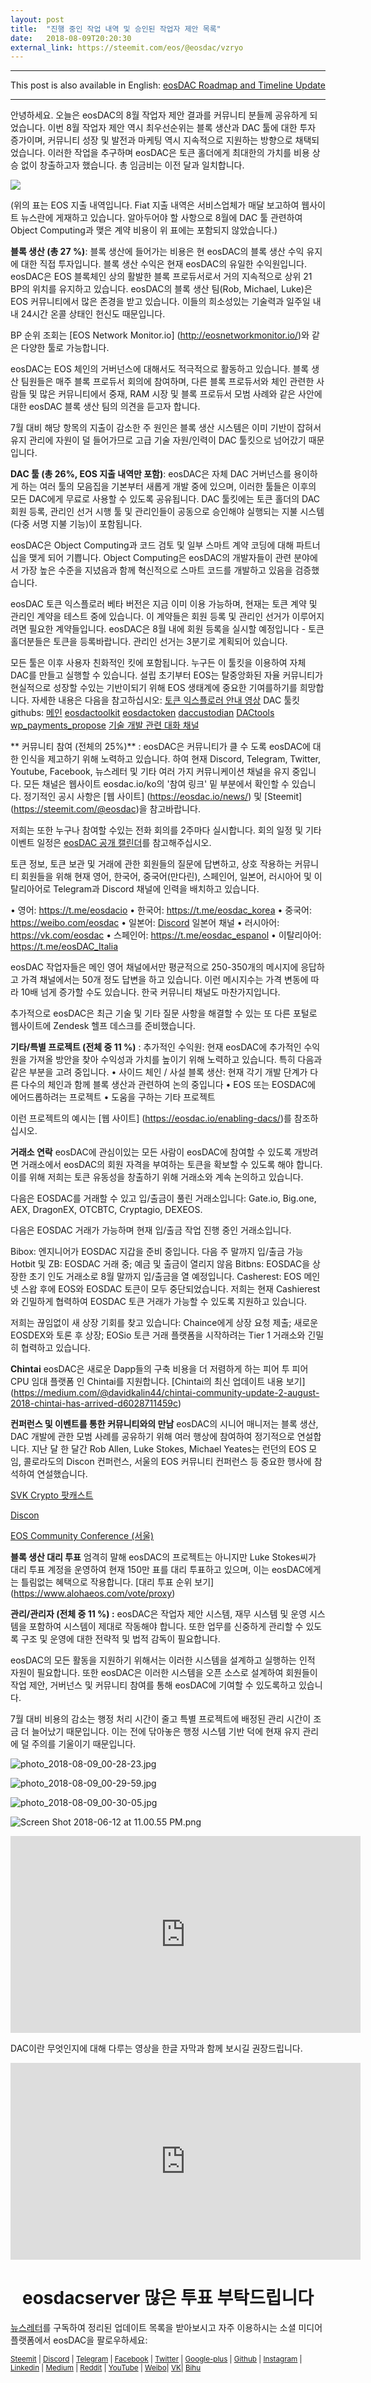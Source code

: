 ```yaml
---
layout: post
title:  "진행 중인 작업 내역 및 승인된 작업자 제안 목록"
date:   2018-08-09T20:20:30
external_link: https://steemit.com/eos/@eosdac/vzryo
---
```

-----

This post is also available in English: <a href="https://steemit.com/eos/@eosdac/eosdac-announces-approved-worker-proposals-for-august">eosDAC Roadmap and Timeline Update</a>

-----
안녕하세요. 오늘은 eosDAC의 8월 작업자 제안 결과를 커뮤니티 분들께 공유하게 되었습니다. 이번 8월 작업자 제안 역시 최우선순위는 블록 생산과 DAC 툴에 대한 투자 증가이며, 커뮤니티 성장 및 발전과 마케팅 역시 지속적으로 지원하는 방향으로 채택되었습니다. 이러한 작업을 추구하며 eosDAC은 토큰 홀더에게 최대한의 가치를 비용 상승 없이 창출하고자 했습니다. 총 임금비는 이전 달과 일치합니다.

 ![](https://cdn.steemitimages.com/DQmYMhtCday6GE3KRGmCk75JkTjbspo9oXp9sEgPc6RvJWy/image.png)

(위의 표는 EOS 지출 내역입니다. Fiat 지출 내역은 서비스업체가 매달 보고하여 웹사이트 뉴스란에 게재하고 있습니다. 알아두어야 할 사항으로 8월에 DAC 툴 관련하여 Object Computing과 맺은 계약 비용이 위 표에는 포함되지 않았습니다.)


**블록 생산 (총 27 %)**: 블록 생산에 들어가는 비용은 현 eosDAC의 블록 생산 수익 유지에 대한 직접 투자입니다. 블록 생산 수익은 현재 eosDAC의 유일한 수익원입니다. eosDAC은 EOS 블록체인 상의 활발한 블록 프로듀서로서 거의 지속적으로 상위 21 BP의 위치를 유지하고 있습니다. eosDAC의 블록 생산 팀(Rob, Michael, Luke)은 EOS 커뮤니티에서 많은 존경을 받고 있습니다. 이들의 희소성있는 기술력과 일주일 내내 24시간 온콜 상태인 헌신도 때문입니다.

BP 순위 조회는 [EOS Network Monitor.io] (http://eosnetworkmonitor.io/)와 같은 다양한 툴로 가능합니다.

eosDAC는 EOS 체인의 거버넌스에 대해서도 적극적으로 활동하고 있습니다. 블록 생산 팀원들은 매주 블록 프로듀서 회의에 참여하며, 다른 블록 프로듀서와 체인 관련한 사람들 및 많은 커뮤니티에서 중재, RAM 시장 및 블록 프로듀서 모범 사례와 같은 사안에 대한 eosDAC 블록 생산 팀의 의견을 듣고자 합니다. 

7월 대비 해당 항목의 지출이 감소한 주 원인은 블록 생산 시스템은 이미 기반이 잡혀서 유지 관리에 자원이 덜 들어가므로 고급 기술 자원/인력이 DAC 툴킷으로 넘어갔기 때문입니다.

**DAC 툴 (총 26%, EOS 지출 내역만 포함)**: eosDAC은 자체 DAC 거버넌스를 용이하게 하는 여러 툴의 모음집을 기본부터 새롭게 개발 중에 있으며, 이러한 툴들은 이후의 모든 DAC에게 무료로 사용할 수 있도록 공유됩니다. DAC 툴킷에는 토큰 홀더의 DAC 회원 등록, 관리인 선거 시행 툴 및 관리인들이 공동으로 승인해야 실행되는 지불 시스템 (다중 서명  지불 기능)이 포함됩니다.

eosDAC은 Object Computing과 코드 검토 및 일부 스마트 계약 코딩에 대해 파트너십을 맺게 되어 기쁩니다. Object Computing은 eosDAC의 개발자들이 관련 분야에서 가장 높은 수준을 지녔음과 함께 혁신적으로 스마트 코드를 개발하고 있음을 검증했습니다.

eosDAC 토큰 익스플로러 베타 버전은 지금 이미 이용 가능하며, 현재는 토큰 계약 및 관리인 계약을 테스트 중에 있습니다. 이 계약들은 회원 등록 및 관리인 선거가 이루어지려면 필요한 계약들입니다. eosDAC은 8월 내에 회원 등록을 실시할 예정입니다 - 토큰 홀더분들은 토큰을 등록바랍니다. 관리인 선거는 3분기로 계획되어 있습니다.

모든 툴은 이후 사용자 친화적인 킷에 포함됩니다. 누구든 이 툴킷을 이용하여 자체 DAC를 만들고 실행할 수 있습니다. 설립 초기부터 EOS는 탈중앙화된 자율 커뮤니티가 현실적으로 성장할 수있는 기반이되기 위해 EOS 생태계에 중요한 기여를하기를 희망합니다.
자세한 내용은 다음을 참고하십시오:
[토큰 익스플로러 안내 영상](https://www.youtube.com/watch?v=B_dM9lkQfNY)
DAC 툴킷 githubs: [메인](https://github.com/eosdac)
[eosdactoolkit](https://github.com/eosdac/eosdactoolkit/commits/master)
[eosdactoken](https://github.com/eosdac/eosdactoken/commits/master)
[daccustodian](https://github.com/eosdac/daccustodian/commits/master)
[DACtools](https://github.com/eosdac/DACtools/commits/master)
[wp_payments_propose](https://github.com/eosdac/wp_payments_propose/commits/master)
[기술 개발 관련 대화 채널](https://discord.gg/B8yDbrN)

** 커뮤니티 참여 (전체의 25%)** : eosDAC은 커뮤니티가 클 수 도록 eosDAC에 대한 인식을 제고하기 위해 노력하고 있습니다. 하여 현재 Discord, Telegram, Twitter, Youtube, Facebook, 뉴스레터 및 기타 여러 가지 커뮤니케이션 채널을 유지 중입니다. 모든 채널은 웹사이트 eosdac.io/ko의 '참여 링크' 밑 부분에서 확인할 수 있습니다.
정기적인 공시 사항은 [웹 사이트] (https://eosdac.io/news/) 및 [Steemit] (https://steemit.com/@eosdac)을 참고바랍니다. 

저희는 또한 누구나 참여할 수있는 전화 회의를 2주마다 실시합니다. 회의 일정 및 기타 이벤트 일정은 [eosDAC 공개 캘린더](https://calendar.google.com/calendar/embed?src=o2jekei8tqp4vccb13j6gnj7qo%40group.calendar.google.com&ctz=Europe%2FLondon)를 참고해주십시오.

토큰 정보, 토큰 보관 및 거래에 관한 회원들의 질문에 답변하고, 상호 작용하는 커뮤니티 회원들을 위해 현재 영어, 한국어, 중국어(만다린), 스페인어, 일본어, 러시아어 및 이탈리아어로 Telegram과 Discord 채널에 인력을 배치하고 있습니다.

•	영어: https://t.me/eosdacio
•	한국어: https://t.me/eosdac_korea
•	중국어: https://weibo.com/eosdac 
•	일본어: [Discord](https://discord.io/eosdac) 일본어 채널
•	러시아어: https://vk.com/eosdac
•	스페인어: https://t.me/eosdac_espanol
•	이탈리아어: https://t.me/eosDAC_Italia

eosDAC 작업자들은 메인 영어 채널에서만 평균적으로 250-350개의 메시지에 응답하고 가격 채널에서는 50개 정도 답변을 하고 있습니다. 이런 메시지수는 가격 변동에 따라 10배 넘게 증가할 수도 있습니다. 한국 커뮤니티 채널도 마찬가지입니다.

추가적으로 eosDAC은 최근 기술 및 기타 질문 사항을 해결할 수 있는 또 다른 포털로 웹사이트에 Zendesk 헬프 데스크를 준비했습니다.

**기타/특별 프로젝트 (전체 중 11 %)** :
추가적인 수익원: 현재 eosDAC에 추가적인 수익원을 가져올 방안을 찾아 수익성과 가치를 높이기 위해 노력하고 있습니다. 특히 다음과 같은 부분을 고려 중입니다.
• 사이드 체인 / 사설 블록 생산: 현재 각기 개발 단계가 다른 다수의 체인과 함께 블록 생산과 관련하여 논의 중입니다
• EOS 또는 EOSDAC에 에어드롭하려는 프로젝트
• 도움을 구하는 기타 프로젝트

이런 프로젝트의 예시는 [웹 사이트] (https://eosdac.io/enabling-dacs/)를 참조하십시오.

**거래소 연락**
eosDAC에 관심이있는 모든 사람이 eosDAC에 참여할 수 있도록 개방려면 거래소에서 eosDAC의 회원 자격을 부여하는 토큰을 확보할 수 있도록 해야 합니다. 이를 위해 저희는 토큰 유동성을 창출하기 위해 거래소와 계속 논의하고 있습니다.

다음은 EOSDAC를 거래할 수 있고 입/출금이 풀린 거래소입니다: Gate.io, Big.one, AEX, DragonEX, OTCBTC, Cryptagio, DEXEOS.

다음은 EOSDAC 거래가 가능하며 현재 입/출금 작업 진행 중인 거래소입니다.

Bibox: 엔지니어가 EOSDAC 지갑을 준비 중입니다. 다음 주 말까지 입/출금 가능
Hotbit 및 ZB: EOSDAC 거래 중; 예금 및 출금이 열리지 않음
Bitbns: EOSDAC을 상장한 초기 인도 거래소로 8월 말까지 입/출금을 열 예정입니다.
Casherest: EOS 메인넷 스왑 후에 EOS와 EOSDAC 토큰이 모두 중단되었습니다. 저희는 현재 Cashierest와 긴밀하게 협력하여 EOSDAC 토큰 거래가 가능할 수 있도록 지원하고 있습니다.

저희는 끊임없이 새 상장 기회를 찾고 있습니다: Chaince에게 상장 요청 제출; 새로운 EOSDEX와 토론 후 상장; EOSio 토큰 거래 플랫폼을 시작하려는 Tier 1 거래소와 긴밀히 협력하고 있습니다.

**Chintai**
eosDAC은 새로운 Dapp들의 구축 비용을 더 저렴하게 하는 피어 투 피어 CPU 임대 플랫폼 인 Chintai를 지원합니다. [Chintai의 최신 업데이트 내용 보기] (https://medium.com/@davidkalin44/chintai-community-update-2-august-2018-chintai-has-arrived-d6028711459c)

**컨퍼런스 및 이벤트를 통한 커뮤니티와의 만남**
eosDAC의 시니어 매니저는 블록 생산, DAC 개발에 관한 모범 사례를 공유하기 위해 여러 행상에 참여하여 정기적으로 연설합니다. 지난 달 한 달간 Rob Allen, Luke Stokes, Michael Yeates는 런던의 EOS 모임, 콜로라도의 Discon 컨퍼런스, 서울의 EOS 커뮤니티 컨퍼런스 등 중요한 행사에 참석하여 연설했습니다.

[SVK Crypto 팟캐스트](http://podcast.svkcrypto.com/e/svk-crypto-podcast-184-17072018-live-from-svk-cryptos-eos-event/?utm_source=dlvr.it&utm_medium=twitter)

[Discon](https://steemit.com/discon/@lukestokes/photos-from-my-discon-talk-on-dpos-governance-and-tokenomics)

[EOS  Community Conference (서울)](https://photos.google.com/share/AF1QipPxxe3VsF42WIZvJc5x7xV0N_UM9PyYmXu3CAEY2h5N7Ej9Rp-fd_G1cgeEGVsKkw?key=VngwV1M1WW93TThzeFVOZkhDT2JMM3dqeXliOGhB)

**블록 생산 대리 투표**
엄격히 말해 eosDAC의 프로젝트는 아니지만 Luke Stokes씨가 대리 투표 계정을 운영하여 현재 150만 표를 대리 투표하고 있으며, 이는 eosDAC에게는 틀림없는 혜택으로 작용합니다.
[대리 투표 순위 보기] (https://www.alohaeos.com/vote/proxy)

**관리/관리자 (전체 중 11 %) :**
eosDAC은 작업자 제안 시스템, 재무 시스템 및 운영 시스템을 포함하여 시스템이 제대로 작동해야 합니다. 또한 업무를 신중하게 관리할 수 ​​있도록 구조 및 운영에 대한 전략적 및 법적 감독이 필요합니다.

eosDAC의 모든 활동을 지원하기 위해서는 이러한 시스템을 설계하고 실행하는 인적 자원이 필요합니다. 또한 eosDAC은 이러한 시스템을 오픈 소스로 설계하여 회원들이 작업 제안, 거버넌스 및 커뮤니티 참여를 통해 eosDAC에 기여할 수 있도록하고 있습니다.

7월 대비 비용의 감소는 행정 처리 시간이 줄고 특별 프로젝트에 배정된 관리 시간이 조금 더 늘어났기 때문입니다. 이는 전에 닦아놓은 행정 시스템 기반 덕에 현재 유지 관리에 덜 주의를 기울이기 때문입니다.

![photo_2018-08-09_00-28-23.jpg](https://cdn.steemitimages.com/DQmbrfEW9zk4RYrfUqiuNfk4tP5VsEKvUezmXtP4z7Wsrmd/photo_2018-08-09_00-28-23.jpg)

![photo_2018-08-09_00-29-59.jpg](https://cdn.steemitimages.com/DQmRQVF9xVGVPgNuEeV7ma5GTnB7Y3NXggw76gkXjR2mVs9/photo_2018-08-09_00-29-59.jpg)

 ![photo_2018-08-09_00-30-05.jpg](https://cdn.steemitimages.com/DQmSMB5hnmcbNsWM4eSkuNCUzzhfBeCSJM5oxhfRVCx9Tk7/photo_2018-08-09_00-30-05.jpg)

 ![Screen Shot 2018-06-12 at 11.00.55 PM.png](https://cdn.steemitimages.com/DQmRQWM3QtQ21wddAMCjbVRhB3rM7L4AGWLY9QpNmkXNLps/Screen%20Shot%202018-06-12%20at%2011.00.55%20PM.png)

<iframe width="560" height="315" src="https://www.youtube.com/embed/tqDd8ALhpnw" frameborder="0" allow="autoplay; encrypted-media" allowfullscreen></iframe>

DAC이란 무엇인지에 대해 다루는 영상을 한글 자막과 함께 보시길 권장드립니다.

<iframe width="560" height="315" src="https://www.youtube.com/embed/ahoFGzxE_NY" frameborder="0" allow="autoplay; encrypted-media" allowfullscreen></iframe>

<center><h1>eosdacserver 많은 투표 부탁드립니다</h1></center>

<a href="https://eosdac.io/ko/#newsletter">뉴스레터</a>를 구독하여 정리된 업데이트 목록을 받아보시고 자주 이용하시는 소셜 미디어 플랫폼에서 eosDAC을 팔로우하세요:

<sub><a href="https://steemit.com/@eosdac" target="_blank">Steemit</a> | <a href="http://discord.io/eosdac" target="_blank">Discord</a> | <a href="https://t.me/eosdac_korea" target="_blank">Telegram</a> | <a href="https://facebook.com/eosdac" target="_blank">Facebook</a> | <a href="https://twitter.com/eosdac" target="_blank">Twitter</a> | <a href="https://plus.google.com/+eosdac" target="_blank">Google-plus</a> | <a href="https://github.com/eosdac" target="_blank">Github</a> | <a href="https://instagram.com/eosdac" target="_blank">Instagram</a> | <a href="https://linkedin.com/company/eosdac" target="_blank">Linkedin</a> | <a href="https://medium.com/eosdac" target="_blank">Medium</a> | <a href="https://www.reddit.com/r/EOSDAC/" target="_blank">Reddit</a> | <a href="https://www.youtube.com/eosdac" target="_blank">YouTube</a> | <a href="http://weibo.com/eosdac" target=”_blank”>Weibo</a>| <a href="https://vk.com/eosdac" target="_blank">VK</a>| <a href="https://bihu.com/people/586348" target="_blank">Bihu</a></sub>
